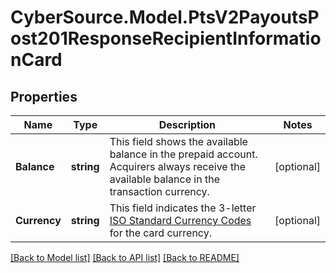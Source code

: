 # CyberSource.Model.PtsV2PayoutsPost201ResponseRecipientInformationCard
## Properties

Name | Type | Description | Notes
------------ | ------------- | ------------- | -------------
**Balance** | **string** | This field shows the available balance in the prepaid account. Acquirers always receive the available balance in the transaction currency.  | [optional] 
**Currency** | **string** | This field indicates the 3-letter [ISO Standard Currency Codes](http://apps.cybersource.com/library/documentation/sbc/quickref/currencies.pdf) for the card currency.  | [optional] 

[[Back to Model list]](../README.md#documentation-for-models) [[Back to API list]](../README.md#documentation-for-api-endpoints) [[Back to README]](../README.md)

